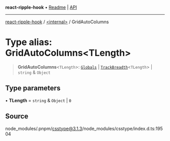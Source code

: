 **react-ripple-hook** • [Readme](../../README.md) \| [API](../../globals.md)

---

[react-ripple-hook](../../README.md) / [\<internal\>](../README.md) / GridAutoColumns

# Type alias: GridAutoColumns\<TLength\>

> **GridAutoColumns**\<`TLength`\>: [`Globals`](Globals.md) \| [`TrackBreadth`](TrackBreadth.md)\<`TLength`\> \| `string` & `Object`

## Type parameters

• **TLength** = `string` & `Object` \| `0`

## Source

node_modules/.pnpm/csstype@3.1.3/node_modules/csstype/index.d.ts:19504
